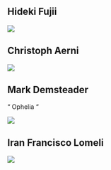 

## Hideki Fujii
<img src="https://64.media.tumblr.com/247b865f17391daf9d4ecfd7db01f67d/a278ebeb4cb16b37-3e/s500x750/60fdb72815e3ff6a74953e66c6f89f86019813f9.jpg">


## Christoph Aerni  
<img src="https://64.media.tumblr.com/8f7a2de12cca8e794592c76dc815c839/18b72cc799343e6f-72/s640x960/e658ef69e24b11dfc817a13d5c2cf624c072fb33.jpg">

## Mark Demsteader

“ Ophelia “

<img src="https://64.media.tumblr.com/cf343eb0339e9864fc72da0e300c31a5/829362255c857025-02/s540x810/8d636e86eb2e18f1c6393b9ed322c412148a4e80.jpg">

## Iran Francisco Lomeli
<img src="https://64.media.tumblr.com/7aa225b13787a4592c0ee1b4680a8462/9693d5b372b1b4f4-48/s2048x3072/611cc9358f99da6d9b4bf429b4c539123fe134a5.jpg">


